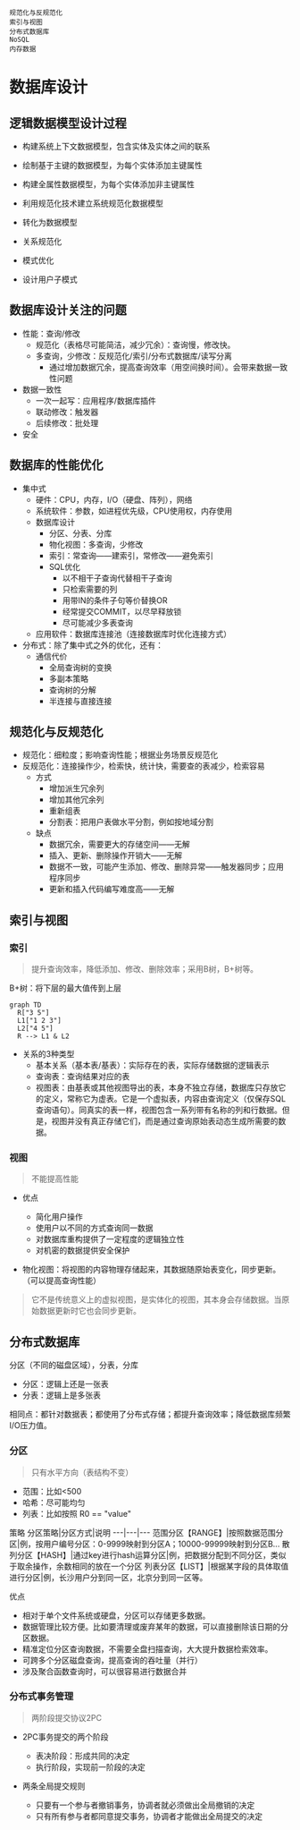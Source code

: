 ```
规范化与反规范化
索引与视图
分布式数据库
NoSQL
内存数据
```

# 数据库设计
## 逻辑数据模型设计过程
* 构建系统上下文数据模型，包含实体及实体之间的联系
* 绘制基于主键的数据模型，为每个实体添加主键属性
* 构建全属性数据模型，为每个实体添加非主键属性
* 利用规范化技术建立系统规范化数据模型

* 转化为数据模型
* 关系规范化
* 模式优化
* 设计用户子模式

## 数据库设计关注的问题
* 性能：查询/修改
  * 规范化（表格尽可能简洁，减少冗余）：查询慢，修改快。
  * 多查询，少修改：反规范化/索引/分布式数据库/读写分离
    * 通过增加数据冗余，提高查询效率（用空间换时间）。会带来数据一致性问题
* 数据一致性
  * 一次一起写：应用程序/数据库插件
  * 联动修改：触发器
  * 后续修改：批处理
* 安全

## 数据库的性能优化
* 集中式
  * 硬件：CPU，内存，I/O（硬盘、阵列），网络
  * 系统软件：参数，如进程优先级，CPU使用权，内存使用
  * 数据库设计
    * 分区、分表、分库
    * 物化视图：多查询，少修改
    * 索引：常查询——建索引，常修改——避免索引
    * SQL优化
      * 以不相干子查询代替相干子查询
      * 只检索需要的列
      * 用带IN的条件子句等价替换OR
      * 经常提交COMMIT，以尽早释放锁
      * 尽可能减少多表查询
  * 应用软件：数据库连接池（连接数据库时优化连接方式）
* 分布式：除了集中式之外的优化，还有：
  * 通信代价
    * 全局查询树的变换
    * 多副本策略
    * 查询树的分解
    * 半连接与直接连接
   
## 规范化与反规范化
* 规范化：细粒度；影响查询性能；根据业务场景反规范化
* 反规范化：连接操作少，检索快，统计快，需要查的表减少，检索容易
  * 方式
    * 增加派生冗余列
    * 增加其他冗余列
    * 重新组表
    * 分割表：把用户表做水平分割，例如按地域分割
  * 缺点
    * 数据冗余，需要更大的存储空间——无解
    * 插入、更新、删除操作开销大——无解
    * 数据不一致，可能产生添加、修改、删除异常——触发器同步；应用程序同步
    * 更新和插入代码编写难度高——无解
## 索引与视图

### 索引
> 提升查询效率，降低添加、修改、删除效率；采用B树，B+树等。

B+树：将下层的最大值传到上层
```mermaid
graph TD
  R["3 5"]
  L1["1 2 3"]
  L2["4 5"]
  R --> L1 & L2
```
* 关系的3种类型
  * 基本关系（基本表/基表）：实际存在的表，实际存储数据的逻辑表示
  * 查询表：查询结果对应的表
  * 视图表：由基表或其他视图导出的表，本身不独立存储，数据库只存放它的定义，常称它为虚表。它是一个虚拟表，内容由查询定义（仅保存SQL查询语句）。同真实的表一样，视图包含一系列带有名称的列和行数据。但是，视图并没有真正存储它们，而是通过查询原始表动态生成所需要的数据。
 
### 视图
> 不能提高性能
* 优点
  * 简化用户操作
  * 使用户以不同的方式查询同一数据
  * 对数据库重构提供了一定程度的逻辑独立性
  * 对机密的数据提供安全保护

* 物化视图：将视图的内容物理存储起来，其数据随原始表变化，同步更新。（可以提高查询性能）
> 它不是传统意义上的虚拟视图，是实体化的视图，其本身会存储数据。当原始数据更新时它也会同步更新。

## 分布式数据库
分区（不同的磁盘区域），分表，分库

* 分区：逻辑上还是一张表
* 分表：逻辑上是多张表

相同点：都针对数据表；都使用了分布式存储；都提升查询效率；降低数据库频繁I/O压力值。

### 分区
> 只有水平方向（表结构不变）

* 范围：比如<500
* 哈希：尽可能均匀
* 列表：比如按照 R0 == "value"

策略
分区策略|分区方式|说明
---|---|---
范围分区【RANGE】|按照数据范围分区|例，按用户编号分区：0-9999映射到分区A；10000-99999映射到分区B...
散列分区【HASH】|通过key进行hash运算分区|例，把数据分配到不同分区，类似于取余操作，余数相同的放在一个分区
列表分区【LIST】|根据某字段的具体取值进行分区|例，长沙用户分到同一区，北京分到同一区等。

优点
* 相对于单个文件系统或硬盘，分区可以存储更多数据。
* 数据管理比较方便。比如要清理或废弃某年的数据，可以直接删除该日期的分区数据。
* 精准定位分区查询数据，不需要全盘扫描查询，大大提升数据检索效率。
* 可跨多个分区磁盘查询，提高查询的吞吐量（并行）
* 涉及聚合函数查询时，可以很容易进行数据合并

### 分布式事务管理
> 两阶段提交协议2PC

* 2PC事务提交的两个阶段
  * 表决阶段：形成共同的决定
  * 执行阶段，实现前一阶段的决定
 
* 两条全局提交规则
  * 只要有一个参与者撤销事务，协调者就必须做出全局撤销的决定
  * 只有所有参与者都同意提交事务，协调者才能做出全局提交的决定
